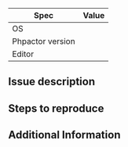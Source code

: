 | Spec | Value |
|------|-------|
| OS | <!-- Linux, Mac OS, Windows (WSL) --> |
| Phpactor version | <!-- run phpactor --version --> |
| Editor | <!-- Emacs, (Neo)vim, VSCode with version if possible --> |

## Issue description
<!-- Provide a short description of the error and the expected behaviour -->

## Steps to reproduce
<!-- Provide a list of steps how to reproduce the bug. -->

<!-- If it is a bug that happens with your code: provide the code, but try to make the example as small as possible -->

## Additional Information
<!-- 
* Optionally you can also attach screenshots
* If it's about vendor code, link the library
-->

